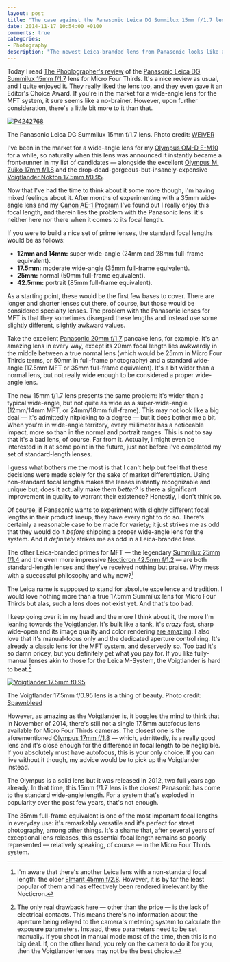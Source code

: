 ```yaml
---
layout: post
title: "The case against the Panasonic Leica DG Summilux 15mm f/1.7 lens for Micro Four Thirds"
date: 2014-11-17 10:54:00 +0100
comments: true
categories: 
- Photography
description: "The newest Leica-branded lens from Panasonic looks like a winner, but there's more to it than that"
---
```


Today I read [The Phoblographer's review](http://www.thephoblographer.com/2014/11/17/review-panasonic-15mm-f1-7-micro-four-thirds/) of the [Panasonic Leica DG Summilux 15mm f/1.7](http://www.amazon.com/gp/product/B00J8HV6DG/ref=as_li_tl?ie=UTF8&camp=1789&creative=390957&creativeASIN=B00J8HV6DG&linkCode=as2&tag=analogsens-20&linkId=RVRSVJPCIX5WV7RR) lens for Micro Four Thirds. It's a nice review as usual, and I quite enjoyed it. They really liked the lens too, and they even gave it an Editor's Choice Award. If you're in the market for a wide-angle lens for the MFT system, it sure seems like a no-brainer. However, upon further consideration, there's a little bit more to it than that. 

<p class="extra-width"><a href="https://www.flickr.com/photos/weiver/14085613614" title="P4242768 by WEIVER, on Flickr"><img src="https://farm8.staticflickr.com/7326/14085613614_46d2358856_h.jpg" alt="P4242768"></a></p>

<p class="photo-credit">The Panasonic Leica DG Summilux 15mm f/1.7 lens. Photo credit: <a href="https://www.flickr.com/photos/weiver/">WEIVER</a></p>

I've been in the market for a wide-angle lens for my [Olympus OM-D E-M10](http://www.amazon.com/gp/product/B00HPQ09H6/ref=as_li_tl?ie=UTF8&camp=1789&creative=390957&creativeASIN=B00HPQ09H6&linkCode=as2&tag=analogsens-20&linkId=F5UXK6NKDSRJZ63Y) for a while, so naturally when this lens was announced it instantly became a front-runner in my list of candidates — alongside the excellent [Olympus M. Zuiko 17mm f/1.8](http://www.amazon.com/gp/product/B00A7Q9U9Y/ref=as_li_tl?ie=UTF8&camp=1789&creative=390957&creativeASIN=B00A7Q9U9Y&linkCode=as2&tag=analogsens-20&linkId=5FDZUXO3JEC5JSPW) and the drop-dead-gorgeous-but-insanely-expensive [Voigtlander Nokton 17.5mm f/0.95](http://www.amazon.com/gp/product/B007VHDUN4/ref=as_li_tl?ie=UTF8&camp=1789&creative=390957&creativeASIN=B007VHDUN4&linkCode=as2&tag=analogsens-20&linkId=LUVSZOFZG5KOCGH2).

Now that I've had the time to think about it some more though, I'm having mixed feelings about it. After months of experimenting with a 35mm wide-angle lens and my [Canon AE-1 Program](http://en.wikipedia.org/wiki/Canon_AE-1_Program) I've found out I really enjoy this focal length, and therein lies the problem with the Panasonic lens: it's neither here nor there when it comes to its focal length. 

If you were to build a nice set of prime lenses, the standard focal lengths would be as follows:

* **12mm and 14mm:** super-wide-angle (24mm and 28mm full-frame equivalent).
* **17.5mm:** moderate wide-angle (35mm full-frame equivalent).
* **25mm:** normal (50mm full-frame equivalent).
* **42.5mm:** portrait (85mm full-frame equivalent).

As a starting point, these would be the first few bases to cover. There are longer and shorter lenses out there, of course, but those would be considered specialty lenses. The problem with the Panasonic lenses for MFT is that they sometimes disregard these lengths and instead use some slightly different, slightly awkward values. 

Take the excellent [Panasonic 20mm f/1.7](http://www.amazon.com/gp/product/B00DJS830Y/ref=as_li_tl?ie=UTF8&camp=1789&creative=390957&creativeASIN=B00DJS830Y&linkCode=as2&tag=analogsens-20&linkId=PVUWNZJKFNVNQRRY) pancake lens, for example. It's an amazing lens in every way, except its 20mm focal length lies awkwardly in the middle between a true normal lens (which would be 25mm in Micro Four Thirds terms, or 50mm in full-frame photography) and a standard wide-angle (17.5mm MFT or 35mm full-frame equivalent). It's a bit wider than a normal lens, but not really wide enough to be considered a proper wide-angle lens.

The new 15mm f/1.7 lens presents the same problem: it's wider than a typical wide-angle, but not quite as wide as a super-wide-angle (12mm/14mm MFT, or 24mm/18mm full-frame). This may not look like a big deal — it's admittedly nitpicking to a degree — but it does bother me a bit. When you're in wide-angle territory, every millimeter has a noticeable impact, more so than in the normal and portrait ranges. This is not to say that it's a bad lens, of course. Far from it. Actually, I might even be interested in it at some point in the future, just not before I've completed my set of standard-length lenses.

I guess what bothers me the most is that I can't help but feel that these decisions were made solely for the sake of market differentiation. Using non-standard focal lengths makes the lenses instantly recognizable and unique but, does it actually make them _better?_ Is there a significant improvement in quality to warrant their existence? Honestly, I don't think so.

Of course, if Panasonic wants to experiment with slightly different focal lengths in their product lineup, they have every right to do so. There's certainly a reasonable case to be made for variety; it just strikes me as odd that they would do it _before_ shipping a proper wide-angle lens for the system. And it _definitely_ strikes me as odd in a Leica-branded lens. 

The other Leica-branded primes for MFT — the legendary [Summilux 25mm f/1.4](http://www.amazon.com/gp/product/B0055N2L22/ref=as_li_tl?ie=UTF8&camp=1789&creative=390957&creativeASIN=B0055N2L22&linkCode=as2&tag=analogsens-20&linkId=HAZK376KP2IZJFGB) and the even more impressive [Nocticron 42.5mm f/1.2](http://www.amazon.com/gp/product/B00HXE4GZQ/ref=as_li_tl?ie=UTF8&camp=1789&creative=390957&creativeASIN=B00HXE4GZQ&linkCode=as2&tag=analogsens-20&linkId=HNEXCNV7ZC2565VL) — are both standard-length lenses and they've received nothing but praise. Why mess with a successful philosophy and why now?[^Pana1]

[^Pana1]: I'm aware that there's another Leica lens with a non-standard focal length: the older [Elmarit 45mm f/2.8](http://www.amazon.com/gp/product/B002NKM29C/ref=as_li_tl?ie=UTF8&camp=1789&creative=390957&creativeASIN=B002NKM29C&linkCode=as2&tag=analogsens-20&linkId=FANISKAPYWPPD2FZ). However, it is by far the least popular of them and has effectively been rendered irrelevant by the Nocticron.

The Leica name is supposed to stand for absolute excellence and tradition. I would love nothing more than a true 17.5mm Summilux lens for Micro Four Thirds but alas, such a lens does not exist yet. And that's too bad. 

I keep going over it in my head and the more I think about it, the more I'm leaning towards [the Voigtlander](http://www.amazon.com/gp/product/B007VHDUN4/ref=as_li_tl?ie=UTF8&camp=1789&creative=390957&creativeASIN=B007VHDUN4&linkCode=as2&tag=analogsens-20&linkId=LUVSZOFZG5KOCGH2). It's built like a tank, it's _crazy_ fast, sharp wide-open and its image quality and color rendering [are amazing](https://www.flickr.com/groups/1920748@N23/). I also love that it's manual-focus only and the dedicated aperture control ring. It's already a classic lens for the MFT system, and deservedly so. Too bad it's so damn pricey, but you definitely get what you pay for. If you like fully-manual lenses akin to those for the Leica M-System, the Voigtlander is hard to beat.[^Pana2]

[^Pana2]: The only real drawback here — other than the price — is the lack of electrical contacts. This means there's no information about the aperture being relayed to the camera's metering system to calculate the exposure parameters. Instead, these parameters need to be set manually. If you shoot in manual mode most of the time, then this is no big deal. If, on the other hand, you rely on the camera to do it for you, then the Voigtlander lenses may not be the best choice.

<p class="extra-width"><a href="https://www.flickr.com/photos/spawnbleed/8193502230" title="Voigtlander 17.5mm f0.95 by spawnbleed, on Flickr"><img src="https://farm9.staticflickr.com/8206/8193502230_209d69c55b_h.jpg" alt="Voigtlander 17.5mm f0.95"></a></p>

<p class="photo-credit">The Voigtlander 17.5mm f/0.95 lens is a thing of beauty. Photo credit: <a href="https://www.flickr.com/photos/spawnbleed/">Spawnbleed</a></p>

However, as amazing as the Voigtlander is, it boggles the mind to think that in November of 2014, there's still not a single 17.5mm autofocus lens available for Micro Four Thirds cameras. The closest one is the aforementioned [Olympus 17mm f/1.8](http://www.amazon.com/gp/product/B00A7Q9U9Y/ref=as_li_tl?ie=UTF8&camp=1789&creative=390957&creativeASIN=B00A7Q9U9Y&linkCode=as2&tag=analogsens-20&linkId=5FDZUXO3JEC5JSPW) — which, admittedly, is a really good lens and it's close enough for the difference in focal length to be negligible. If you absolutely must have autofocus, this is your only choice. If you can live without it though, my advice would be to pick up the Voigtlander instead.

The Olympus is a solid lens but it was released in 2012, two full years ago already. In that time, this 15mm f/1.7 lens is the closest Panasonic has come to the standard wide-angle length. For a system that's exploded in popularity over the past few years, that's not enough.

The 35mm full-frame equivalent is one of the most important focal lengths in everyday use: it's remarkably versatile and it's perfect for street photography, among other things. It's a shame that, after several years of exceptional lens releases, this essential focal length remains so poorly represented — relatively speaking, of course — in the Micro Four Thirds system.